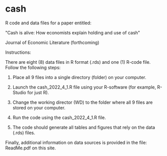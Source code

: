# cash
R code and data files for a paper entitled: 

"Cash is alive: How economists explain holding and use of cash"

Journal of Economic Literature (forthcoming)

Instructions: 

There are eight (8) data files in R format (.rds) and one (1) R-code file. Follow the following steps:

1. Place all 9 files into a single directory (folder) on your computer. 

2. Launch the cash_2022_4_1.R file using your R-software (for example, R-Studio for just R).

3. Change the working director (WD) to the folder where all 9 files are stored on your computer. 

4. Run the code using the cash_2022_4_1.R file. 

5. The code should generate all tables and figures that rely on the data (.rds) files.

Finally, additional information on data sources is provided in the file: ReadMe.pdf on this site. 
